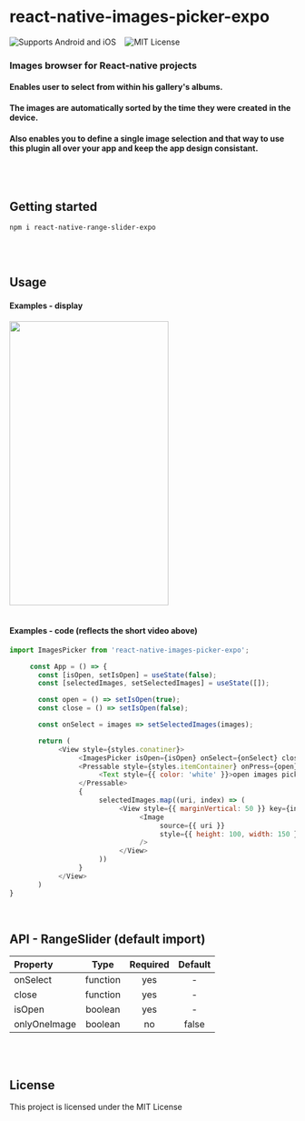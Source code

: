 # react-native-images-picker-expo

![Supports Android and iOS](https://img.shields.io/badge/platforms-android%20|%20ios-blue.svg) &nbsp;&nbsp;
![MIT License](https://img.shields.io/npm/l/react-native-range-slider-expo?color=red)

### Images browser for React-native projects

#### Enables user to select from within his gallery's albums.
#### The images are automatically sorted by the time they were created in the device.
#### Also enables you to define a single image selection and that way to use this plugin all over your app and keep the app design consistant.

<br/><br/>
## Getting started
`npm i react-native-range-slider-expo`

<br/><br/>
## Usage
#### Examples - display


<div style="display:flex;flex-direction:row">
  <img src="https://res.cloudinary.com/dexts7jfo/image/upload/v1606157977/images-picker_tfjnun.gif" height="500" width="280" />
</div>
<br/>

#### Examples - code (reflects the short video above)

```javascript
import ImagesPicker from 'react-native-images-picker-expo';
```
```javascript
     const App = () => {
       const [isOpen, setIsOpen] = useState(false);
       const [selectedImages, setSelectedImages] = useState([]);

       const open = () => setIsOpen(true);
       const close = () => setIsOpen(false);

       const onSelect = images => setSelectedImages(images);

       return (
            <View style={styles.conatiner}>
                 <ImagesPicker isOpen={isOpen} onSelect={onSelect} close={close} />
                 <Pressable style={styles.itemContainer} onPress={open}>
                      <Text style={{ color: 'white' }}>open images picker</Text>
                 </Pressable>
                 {
                      selectedImages.map((uri, index) => (
                           <View style={{ marginVertical: 50 }} key={index}>
                                <Image
                                     source={{ uri }}
                                     style={{ height: 100, width: 150 }}
                                />
                           </View>
                      ))
                 }
            </View>
       )
}
```

<br/>

## API - RangeSlider (default import)
| Property | Type | Required | Default |
| :---     |:----:|  :-----: | :-----: | 
| onSelect | function | yes | - |
| close | function | yes | - |
| isOpen | boolean | yes | - |
| onlyOneImage | boolean | no | false |

<br/><br/>

## License
This project is licensed under the MIT License
